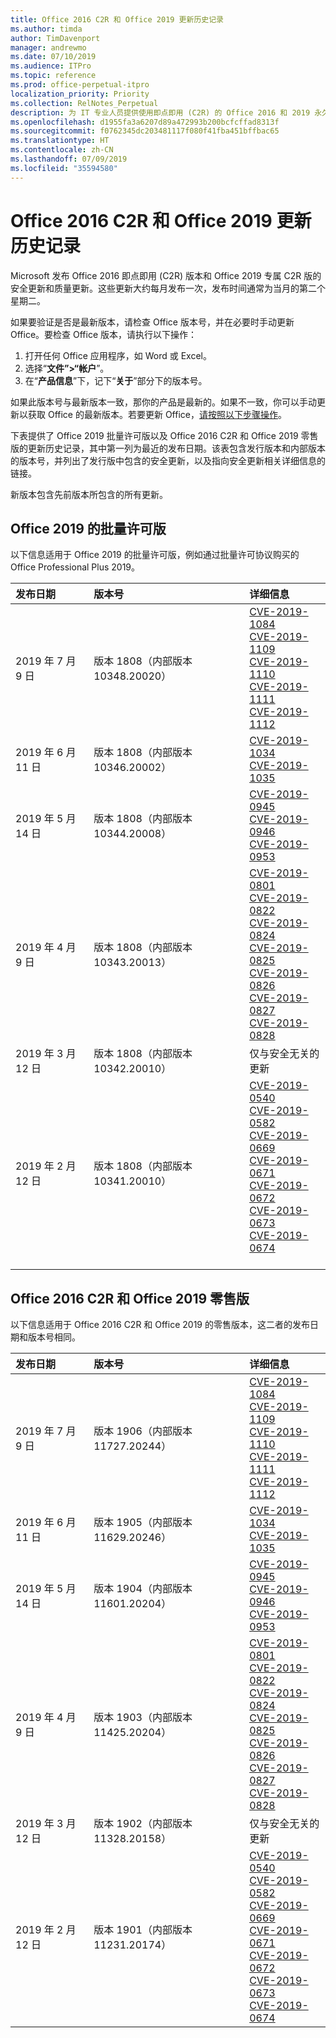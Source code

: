 ```yaml
---
title: Office 2016 C2R 和 Office 2019 更新历史记录
ms.author: timda
author: TimDavenport
manager: andrewmo
ms.date: 07/10/2019
ms.audience: ITPro
ms.topic: reference
ms.prod: office-perpetual-itpro
localization_priority: Priority
ms.collection: RelNotes_Perpetual
description: 为 IT 专业人员提供使用即点即用 (C2R) 的 Office 2016 和 2019 永久版本的更新历史记录
ms.openlocfilehash: d1955fa3a6207d89a472993b200bcfcffad8313f
ms.sourcegitcommit: f0762345dc203481117f080f41fba451bffbac65
ms.translationtype: HT
ms.contentlocale: zh-CN
ms.lasthandoff: 07/09/2019
ms.locfileid: "35594580"
---
```

# <a name="update-history-for-office-2016-c2r-and-office-2019"></a>Office 2016 C2R 和 Office 2019 更新历史记录

Microsoft 发布 Office 2016 即点即用 (C2R) 版本和 Office 2019 专属 C2R 版的安全更新和质量更新。这些更新大约每月发布一次，发布时间通常为当月的第二个星期二。

如果要验证是否是最新版本，请检查 Office 版本号，并在必要时手动更新 Office。要检查 Office 版本，请执行以下操作：

  1.    打开任何 Office 应用程序，如 Word 或 Excel。
  2.    选择“**文件”>“帐户**”。
  3.    在“**产品信息**”下，记下“**关于**”部分下的版本号。

如果此版本号与最新版本一致，那你的产品是最新的。如果不一致，你可以手动更新以获取 Office 的最新版本。若要更新 Office，[请按照以下步骤操作](https://support.office.com/article/2ab296f3-7f03-43a2-8e50-46de917611c5)。


下表提供了 Office 2019 批量许可版以及 Office 2016 C2R 和 Office 2019 零售版的更新历史记录，其中第一列为最近的发布日期。该表包含发行版本和内部版本的版本号，并列出了发行版中包含的安全更新，以及指向安全更新相关详细信息的链接。

新版本包含先前版本所包含的所有更新。

## <a name="volume-licensed-versions-of-office-2019"></a>Office 2019 的批量许可版
以下信息适用于 Office 2019 的批量许可版，例如通过批量许可协议购买的 Office Professional Plus 2019。

|**发布日期**|**版本号**|**详细信息**|
|:-----|:-----|:-----|
|2019 年 7 月 9 日   |版本 1808（内部版本 10348.20020）  |[CVE-2019-1084](https://portal.msrc.microsoft.com/en-US/security-guidance/advisory/CVE-2019-1084) <br/> [CVE-2019-1109](https://portal.msrc.microsoft.com/en-US/security-guidance/advisory/CVE-2019-1109) <br/> [CVE-2019-1110](https://portal.msrc.microsoft.com/en-US/security-guidance/advisory/CVE-2019-1110) <br/> [CVE-2019-1111](https://portal.msrc.microsoft.com/en-US/security-guidance/advisory/CVE-2019-1111) <br/> [CVE-2019-1112](https://portal.msrc.microsoft.com/en-US/security-guidance/advisory/CVE-2019-1112) <br/>|
|2019 年 6 月 11 日   |版本 1808（内部版本 10346.20002）  |[CVE-2019-1034](https://portal.msrc.microsoft.com/en-US/security-guidance/advisory/CVE-2019-1034) <br/> [CVE-2019-1035](https://portal.msrc.microsoft.com/en-US/security-guidance/advisory/CVE-2019-1035) <br/> |
|2019 年 5 月 14 日   |版本 1808（内部版本 10344.20008）  |[CVE-2019-0945](https://portal.msrc.microsoft.com/en-US/security-guidance/advisory/CVE-2019-0945) <br/> [CVE-2019-0946](https://portal.msrc.microsoft.com/en-US/security-guidance/advisory/CVE-2019-0946) <br/> [CVE-2019-0953](https://portal.msrc.microsoft.com/en-US/security-guidance/advisory/CVE-2019-0953) <br/>|
|2019 年 4 月 9 日   |版本 1808（内部版本 10343.20013）  |[CVE-2019-0801](https://portal.msrc.microsoft.com/en-US/security-guidance/advisory/CVE-2019-0801) <br/> [CVE-2019-0822](https://portal.msrc.microsoft.com/en-US/security-guidance/advisory/CVE-2019-0822) <br/> [CVE-2019-0824](https://portal.msrc.microsoft.com/en-US/security-guidance/advisory/CVE-2019-0824) <br/> [CVE-2019-0825](https://portal.msrc.microsoft.com/en-US/security-guidance/advisory/CVE-2019-0825) <br/> [CVE-2019-0826](https://portal.msrc.microsoft.com/en-US/security-guidance/advisory/CVE-2019-0826) <br/> [CVE-2019-0827](https://portal.msrc.microsoft.com/en-US/security-guidance/advisory/CVE-2019-0827) <br/> [CVE-2019-0828](https://portal.msrc.microsoft.com/en-US/security-guidance/advisory/CVE-2019-0828) <br/> |
|2019 年 3 月 12 日   |版本 1808（内部版本 10342.20010）  |仅与安全无关的更新 <br/> |
|2019 年 2 月 12 日   |版本 1808（内部版本 10341.20010）  |[CVE-2019-0540](https://portal.msrc.microsoft.com/en-US/security-guidance/advisory/CVE-2019-0540) <br/> [CVE-2019-0582](https://portal.msrc.microsoft.com/en-US/security-guidance/advisory/CVE-2019-0582) <br/> [CVE-2019-0669](https://portal.msrc.microsoft.com/en-US/security-guidance/advisory/CVE-2019-0669) <br/> [CVE-2019-0671](https://portal.msrc.microsoft.com/en-US/security-guidance/advisory/CVE-2019-0671) <br/> [CVE-2019-0672](https://portal.msrc.microsoft.com/en-US/security-guidance/advisory/CVE-2019-0672) <br/> [CVE-2019-0673](https://portal.msrc.microsoft.com/en-US/security-guidance/advisory/CVE-2019-0673) <br/> [CVE-2019-0674](https://portal.msrc.microsoft.com/en-US/security-guidance/advisory/CVE-2019-0674) <br/><br/> |





## <a name="retail-versions-of-office-2016-c2r-and-office-2019"></a>Office 2016 C2R 和 Office 2019 零售版
以下信息适用于 Office 2016 C2R 和 Office 2019 的零售版本，这二者的发布日期和版本号相同。

|**发布日期**|**版本号**|**详细信息**|
|:-----|:-----|:-----|
|2019 年 7 月 9 日   |版本 1906（内部版本 11727.20244）  |[CVE-2019-1084](https://portal.msrc.microsoft.com/en-US/security-guidance/advisory/CVE-2019-1084) <br/> [CVE-2019-1109](https://portal.msrc.microsoft.com/en-US/security-guidance/advisory/CVE-2019-1109) <br/> [CVE-2019-1110](https://portal.msrc.microsoft.com/en-US/security-guidance/advisory/CVE-2019-1110) <br/> [CVE-2019-1111](https://portal.msrc.microsoft.com/en-US/security-guidance/advisory/CVE-2019-1111) <br/> [CVE-2019-1112](https://portal.msrc.microsoft.com/en-US/security-guidance/advisory/CVE-2019-1112) <br/>|
|2019 年 6 月 11 日   |版本 1905（内部版本 11629.20246）  |[CVE-2019-1034](https://portal.msrc.microsoft.com/en-US/security-guidance/advisory/CVE-2019-1034) <br/> [CVE-2019-1035](https://portal.msrc.microsoft.com/en-US/security-guidance/advisory/CVE-2019-1035) <br/> |
|2019 年 5 月 14 日   |版本 1904（内部版本 11601.20204）  |[CVE-2019-0945](https://portal.msrc.microsoft.com/en-US/security-guidance/advisory/CVE-2019-0945) <br/> [CVE-2019-0946](https://portal.msrc.microsoft.com/en-US/security-guidance/advisory/CVE-2019-0946) <br/> [CVE-2019-0953](https://portal.msrc.microsoft.com/en-US/security-guidance/advisory/CVE-2019-0953) <br/>|
|2019 年 4 月 9 日   |版本 1903（内部版本 11425.20204）  |[CVE-2019-0801](https://portal.msrc.microsoft.com/en-US/security-guidance/advisory/CVE-2019-0801) <br/> [CVE-2019-0822](https://portal.msrc.microsoft.com/en-US/security-guidance/advisory/CVE-2019-0822) <br/> [CVE-2019-0824](https://portal.msrc.microsoft.com/en-US/security-guidance/advisory/CVE-2019-0824) <br/> [CVE-2019-0825](https://portal.msrc.microsoft.com/en-US/security-guidance/advisory/CVE-2019-0825) <br/> [CVE-2019-0826](https://portal.msrc.microsoft.com/en-US/security-guidance/advisory/CVE-2019-0826) <br/> [CVE-2019-0827](https://portal.msrc.microsoft.com/en-US/security-guidance/advisory/CVE-2019-0827) <br/> [CVE-2019-0828](https://portal.msrc.microsoft.com/en-US/security-guidance/advisory/CVE-2019-0828) <br/> |
|2019 年 3 月 12 日   |版本 1902（内部版本 11328.20158）  |仅与安全无关的更新 <br/> |
|2019 年 2 月 12 日   |版本 1901（内部版本 11231.20174）  |[CVE-2019-0540](https://portal.msrc.microsoft.com/en-US/security-guidance/advisory/CVE-2019-0540) <br/> [CVE-2019-0582](https://portal.msrc.microsoft.com/en-US/security-guidance/advisory/CVE-2019-0582) <br/> [CVE-2019-0669](https://portal.msrc.microsoft.com/en-US/security-guidance/advisory/CVE-2019-0669) <br/> [CVE-2019-0671](https://portal.msrc.microsoft.com/en-US/security-guidance/advisory/CVE-2019-0671) <br/> [CVE-2019-0672](https://portal.msrc.microsoft.com/en-US/security-guidance/advisory/CVE-2019-0672) <br/> [CVE-2019-0673](https://portal.msrc.microsoft.com/en-US/security-guidance/advisory/CVE-2019-0673) <br/> [CVE-2019-0674](https://portal.msrc.microsoft.com/en-US/security-guidance/advisory/CVE-2019-0674) <br/> |



